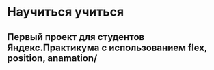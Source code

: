 # Научиться учиться
## Первый проект для студентов Яндекс.Практикума с использованием flex, position, anamation/
